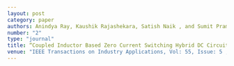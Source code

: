 ```yaml
---
layout: post
category: paper
authors: Anindya Ray, Kaushik Rajashekara, Satish Naik , and Sumit Pramanick
number: "2"
type: "journal"
title: “Coupled Inductor Based Zero Current Switching Hybrid DC Circuit Breaker Topologies”
venue: "IEEE Transactions on Industry Applications, Vol: 55, Issue: 5 , Sept.-Oct. 2019. DOI: 10.1109/TIA.2019.2926467."
---
```

